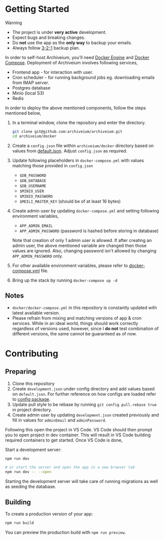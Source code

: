 # Getting Started

> [!WARNING]
>
> - The project is under **very active** development.
> - Expect bugs and breaking changes.
> - Do **not** use the app as the **only way** to backup your emails.
> - Always follow [3-2-1](https://www.backblaze.com/blog/the-3-2-1-backup-strategy/) backup plan.

In order to self-host Archiveium, you'll need [Docker Engine](https://docs.docker.com/engine/install/) and [Docker Compose](https://docs.docker.com/compose/install/). Deployment of Archiveium involves following services,

- Frontend app - for interaction with user.
- Cron scheduler - for running background jobs eg. downloading emails from IMAP server.
- Postgres database
- Minio (local S3)
- Redis

In order to deploy the above mentioned components, follow the steps mentioned below,

1. In a terminal window, clone the repository and enter the directory.

   ```sh
   git clone git@github.com:archiveium/archiveium.git
   cd archiveium/docker
   ```

1. Create a `config.json` file within `archiveium/docker` directory based on values from [default.json](https://github.com/archiveium/archiveium/blob/main/config/default.json). Adjust `config.json` as required.
1. Update following placeholders in `docker-compose.yml` with values matching those provided in `config.json`
   - `$DB_PASSWORD`
   - `$DB_DATABASE`
   - `$DB_USERNAME`
   - `$MINIO_USER`
   - `$MINIO_PASSWORD`
   - `$MEILI_MASTER_KEY` (should be of at least 16 bytes)
1. Create admin user by updating `docker-compose.yml` and setting following environment variables,

   - `APP_ADMIN_EMAIL`
   - `APP_ADMIN_PASSWORD` (password is hashed before storing in database)

   Note that creation of only 1 admin user is allowed. If after creating an admin user, the above mentioned variable are changed then those values are ignored. Also, changing password isn't allowed by changing `APP_ADMIN_PASSWORD` only.

1. For other available environment variables, please refer to [docker-compose.yml](https://github.com/archiveium/archiveium/blob/main/docker/docker-compose.yml) file.
1. Bring up the stack by running `docker-compose up -d`

## Notes

- `docker/docker-compose.yml` in this repository is constantly updated with latest available version.
- Please refrain from mixing and matching versions of app & cron services. While in an ideal world, things should work correctly regardless of versions used, however, since I **do not** test combination of different versions, the same cannot be guaranteed as of now.

# Contributing

## Preparing

1. Clone this repository
1. Create `development.json` under config directory and add values based on `default.json`. For further reference on how configs are loaded refer to [config package](https://github.com/node-config/node-config#readme).
1. Update pull style to be rebase by running `git config pull.rebase true` in project directory.
1. Create admin user by updating `development.json` created previously and fill in values for `adminEmail` and `adminPassword`.

Following this open the project in VS Code. VS Code should then prompt you to open project in dev container. This will result in VS Code building required containers to get started. Once VS Code is done,

Start a development server:

```bash
npm run dev

# or start the server and open the app in a new browser tab
npm run dev -- --open
```

Starting the development server will take care of running migrations as well as seeding the database.

## Building

To create a production version of your app:

```bash
npm run build
```

You can preview the production build with `npm run preview`.
